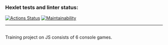 ### Hexlet tests and linter status:
[![Actions Status](https://github.com/zerg959/frontend-project-44/actions/workflows/hexlet-check.yml/badge.svg)](https://github.com/zerg959/frontend-project-44/actions)
[![Maintainability](https://api.codeclimate.com/v1/badges/7217185a1f04b8e6b2a7/maintainability)](https://codeclimate.com/github/zerg959/frontend-project-44/maintainability)<br>
<hr></hr>
<h2></h2>Training project on JS consists of 6 console games.</h2>
